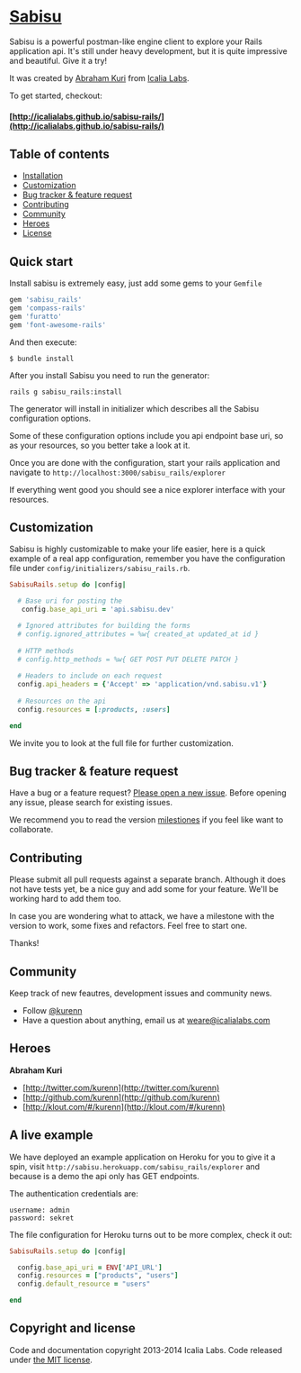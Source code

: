 # [Sabisu](https://github.com/IcaliaLabs/sabisu-rails)

Sabisu is a powerful postman-like engine client to explore your Rails application api. It's still under heavy development, but it is quite impressive and beautiful. Give it a try!

It was created by [Abraham Kuri](https://twitter.com/kurenn) from [Icalia Labs](http://twitter.com/icalialabs).

To get started, checkout:

#### [http://icalialabs.github.io/sabisu-rails/](http://icalialabs.github.io/sabisu-rails/)

## Table of contents

- [Installation](#installation)
- [Customization](#customization)
- [Bug tracker & feature request](#bug-tracker-&-feature-request)
- [Contributing](#contributing)
- [Community](#community)
- [Heroes](#heroes)
- [License](#license)

## Quick start

Install sabisu is extremely easy, just add some gems to your `Gemfile`

```ruby
gem 'sabisu_rails'
gem 'compass-rails'
gem 'furatto'
gem 'font-awesome-rails'
```
And then execute:

```console
$ bundle install
```

After you install Sabisu you need to run the generator:

```console
rails g sabisu_rails:install
```

The generator will install in initializer which describes all the Sabisu configuration options.

Some of these configuration options include you api endpoint base uri, so as your resources, so you better take a look at it.

Once you are done with the configuration, start your rails application and navigate to `http://localhost:3000/sabisu_rails/explorer`

If everything went good you should see a nice explorer interface with your resources.

## Customization

Sabisu is highly customizable to make your life easier, here is a quick example of a real app configuration, remember you have the configuration file under `config/initializers/sabisu_rails.rb`.

```ruby
SabisuRails.setup do |config|

  # Base uri for posting the 
   config.base_api_uri = 'api.sabisu.dev'

  # Ignored attributes for building the forms
  # config.ignored_attributes = %w{ created_at updated_at id }
  
  # HTTP methods
  # config.http_methods = %w{ GET POST PUT DELETE PATCH }
  
  # Headers to include on each request
  config.api_headers = {'Accept' => 'application/vnd.sabisu.v1'}
  
  # Resources on the api
  config.resources = [:products, :users]

end
```
We invite you to look at the full file for further customization.

## Bug tracker & feature request

Have a bug or a feature request? [Please open a new issue](https://github.com/IcaliaLabs/sabisu-rails/issues). Before opening any issue, please search for existing issues.

We recommend you to read the version [milestiones](https://github.com/IcaliaLabs/sabisu-rails/issues?milestone=2&state=open) if you feel like want to collaborate.

## Contributing

Please submit all pull requests against a separate branch. Although it does not have tests yet, be a nice guy and add some for your feature. We'll be working hard to add them too.

In case you are wondering what to attack, we have a milestone with the version to work, some fixes and refactors. Feel free to start one.

Thanks!

## Community

Keep track of new feautres, development issues and community news.

* Follow [@kurenn](https://twitter.com/kurenn)
* Have a question about anything, email us at weare@icalialabs.com

## Heroes

**Abraham Kuri**

+ [http://twitter.com/kurenn](http://twitter.com/kurenn)
+ [http://github.com/kurenn](http://github.com/kurenn)
+ [http://klout.com/#/kurenn](http://klout.com/#/kurenn)

## A live example

We have deployed an example application on Heroku for you to give it a spin, visit `http://sabisu.herokuapp.com/sabisu_rails/explorer` and because is a demo the api only has GET endpoints.

The authentication credentials are:

```
username: admin
password: sekret
```

The file configuration for Heroku turns out to be more complex, check it out:

```ruby
SabisuRails.setup do |config|

  config.base_api_uri = ENV['API_URL']
  config.resources = ["products", "users"]
  config.default_resource = "users"

end
```


## Copyright and license

Code and documentation copyright 2013-2014 Icalia Labs. Code released under [the MIT license](LICENSE).
